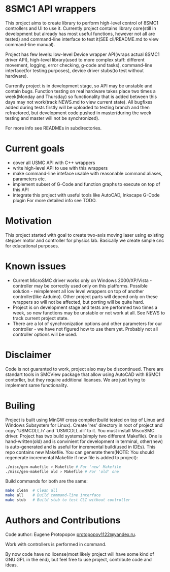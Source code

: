 8SMC1 API wrappers
===================

This project aims to create library to perform high-level control of 8SMC1 controllers and UI to use it. Currently project contains library core(still in development but already has most useful functions, however not all are tested) and command-line interface to test it(SEE cli/README.md to view command-line manual).

Project has few levels: low-level Device wrapper API(wraps actual 8SMC1 driver API), high-level library(used to more complex stuff: different movement, logging, error checking, g-code and tasks), command-line interface(for testing purposes), device driver stubs(to test without hardware).

Currently project is in development stage, so API may be unstable and contain bugs. Function testing on real hardware takes place two times a week(Monday and Thursday) so functionality that is added between this days may not work(track NEWS.md to view current state). All bugfixes added during tests firstly will be uploaded to testing branch and then refractored, but development code pushed in master(during the week testing and master will not be synchronized).

For more info see READMEs in subdirectories.

Current goals
===================
* cover all USMC API with C++ wrappers
* write high-level API to use with this wrappers
* make command-line inteface usable with reasonable command aliases, parameters etc.
* implement subset of G-Code and function graphs to execute on top of this API
* integrate this project with useful tools like AutoCAD, Inkscape G-Code plugin
For more detailed info see TODO.

Motivation
===================
This project started with goal to create two-axis moving laser using existing stepper motor and controller for physics lab. Basically we create simple cnc for educational purposes.

Known issues
===================
* Current MicroSMC driver works only on Windows 2000/XP/Vista - controller may be correctly used only on this platforms. Possible solution - reimplement all low level wrappers on top of another controller(like Arduino). Other project parts will depend only on these wrappers so will not be affected, but porting will be quite hard.
* Project is on development stage and tests are performed two times a week, so new functions may be unstable or not work at all. See NEWS to track current project state.
* There are a lot of synchronization options and other parameters for our controller - we have not figured how to use them yet. Probably not all controller options will be used.

Disclaimer
===================
Code is not guaranted to work, project also may be discontinued. There are standart tools in SMCView package that allow using AutoCAD with 8SMC1 contorller, but they require additional licanses. We are just trying to implement same functionality.

Builing
===================
Project is built using MinGW cross compiler(build tested on top of Linux and Windows Subsystem for Linux).
Create 'res' directory in root of project and copy 'USMCDLL.h' and 'USMCDLL.dll' to it. You must install MiscoSMC driver.
Project has two build systems(simply two different Makefile). One is hand-written(old) and is convinient for development in terminal, other(new) is auto-generated and is useful for incremental build(used in IDEs). This repo contains new Makefile.
You can generate them(NOTE: You should regenerate incremental Makefile if new file is added to project):
```bash
./misc/gen-makefile > Makefile # For 'new' Makefile
./misc/gen-makefile old > Makefile # For 'old' one
```
Build commands for both are the same:
```bash
make clean	# Clean all
make all	# Build command-line interface
make stub	# Build stub to test CLI without controller
```

Authors and Contributions
===================
Code author: Eugene Protopopov <protopopov1122@yandex.ru>.

Work with controllers is performed in command.

By now code have no license(most likely project will have some kind of GNU GPL in the end), but feel free to use project, contribute code and ideas.
